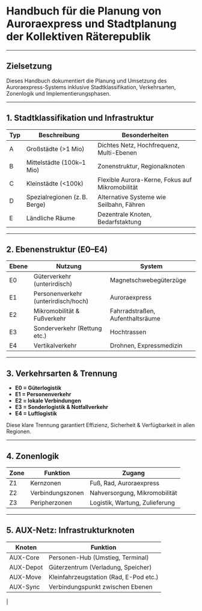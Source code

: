 # Handbuch für die Planung von Auroraexpress und Stadtplanung der Kollektiven Räterepublik

---

## Zielsetzung

Dieses Handbuch dokumentiert die Planung und Umsetzung des Auroraexpress-Systems inklusive Stadtklassifikation, Verkehrsarten, Zonenlogik und Implementierungsphasen.

---

## 1. Stadtklassifikation und Infrastruktur

| Typ | Beschreibung                  | Besonderheiten                                 |
|-----|-------------------------------|------------------------------------------------|
| A   | Großstädte (>1 Mio)           | Dichtes Netz, Hochfrequenz, Multi-Ebenen       |
| B   | Mittelstädte (100k–1 Mio)     | Zonenstruktur, Regionalknoten                  |
| C   | Kleinstädte (<100k)           | Flexible Aurora-Kerne, Fokus auf Mikromobilität|
| D   | Spezialregionen (z. B. Berge) | Alternative Systeme wie Seilbahn, Fähren       |
| E   | Ländliche Räume               | Dezentrale Knoten, Bedarfstaktung              |

---

## 2. Ebenenstruktur (E0–E4)

| Ebene | Nutzung                            | System                          |
|--------|-------------------------------------|----------------------------------|
| E0     | Güterverkehr (unterirdisch)         | Magnetschwebegüterzüge          |
| E1     | Personenverkehr (unterirdisch/hoch) | Auroraexpress                    |
| E2     | Mikromobilität & Fußverkehr         | Fahrradstraßen, Aufenthaltsräume |
| E3     | Sonderverkehr (Rettung etc.)        | Hochtrassen                      |
| E4     | Vertikalverkehr                     | Drohnen, Expressmedizin         |

---

## 3. Verkehrsarten & Trennung

- **E0 = Güterlogistik**  
- **E1 = Personenverkehr**  
- **E2 = lokale Verbindungen**  
- **E3 = Sonderlogistik & Notfallverkehr**  
- **E4 = Luftlogistik**

Diese klare Trennung garantiert Effizienz, Sicherheit & Verfügbarkeit in allen Regionen.

---

## 4. Zonenlogik

| Zone | Funktion         | Zugang                            |
|------|------------------|-----------------------------------|
| Z1   | Kernzonen        | Fuß, Rad, Auroraexpress           |
| Z2   | Verbindungszonen | Nahversorgung, Mikromobilität     |
| Z3   | Peripherzonen    | Logistik, Wartung, Zulieferung    |

---

## 5. AUX-Netz: Infrastrukturknoten

| Knoten       | Funktion                                   |
|--------------|--------------------------------------------|
| AUX-Core     | Personen-Hub (Umstieg, Terminal)           |
| AUX-Depot    | Güterzentrum (Verladung, Speicher)         |
| AUX-Move     | Kleinfahrzeugstation (Rad, E-Pod etc.)     |
| AUX-Sync     | Verbindungspunkt zwischen Ebenen           |
|

